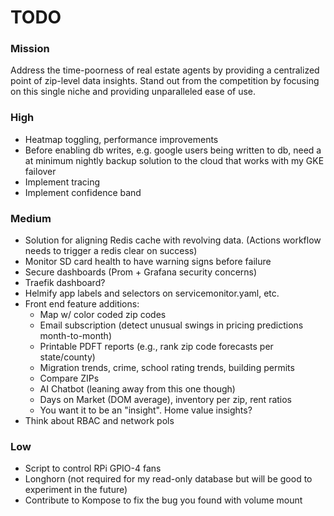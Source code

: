 # TODO

### Mission
Address the time-poorness of real estate agents by providing a centralized point of zip-level data insights. Stand out from the competition by focusing on this single niche and providing unparalleled ease of use. 

### High 
- Heatmap toggling, performance improvements
- Before enabling db writes, e.g. google users being written to db, need a at minimum nightly backup solution to the cloud that works with my GKE failover
- Implement tracing
- Implement confidence band

### Medium
- Solution for aligning Redis cache with revolving data. (Actions workflow needs to trigger a redis clear on success)
- Monitor SD card health to have warning signs before failure
- Secure dashboards (Prom + Grafana security concerns)
- Traefik dashboard?
- Helmify app labels and selectors on servicemonitor.yaml, etc. 
- Front end feature additions:
	- Map w/ color coded zip codes
	- Email subscription (detect unusual swings in pricing predictions month-to-month)
	- Printable PDFT reports (e.g., rank zip code forecasts per state/county)
	- Migration trends, crime, school rating trends, building permits
	- Compare ZIPs 
	- AI Chatbot (leaning away from this one though)
	- Days on Market (DOM average), inventory per zip, rent ratios
	- You want it to be an "insight". Home value insights? 
- Think about RBAC and network pols

### Low
- Script to control RPi GPIO-4 fans
- Longhorn (not required for my read-only database but will be good to experiment in the future)
- Contribute to Kompose to fix the bug you found with volume mount

